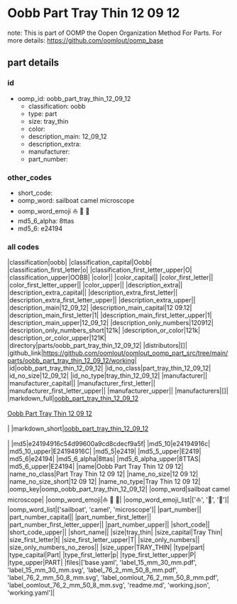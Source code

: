 # Oobb Part Tray Thin 12 09 12  

note: This is part of OOMP the Oopen Organization Method For Parts. For more details: https://github.com/oomlout/oomp_base

##  part details





### id
* oomp_id: oobb_part_tray_thin_12_09_12
  * classification: oobb
  * type: part
  * size: tray_thin
  * color: 
  * description_main: 12_09_12
  * description_extra: 
  * manufacturer: 
  * part_number: 

### other_codes
* short_code: 
* oomp_word: sailboat camel microscope
* oomp_word_emoji :sailboat: :camel: :microscope:
* md5_6_alpha: 8ttas
* md5_6: e24194

### all codes 
|classification|oobb|
|classification_capital|Oobb|
|classification_first_letter|o|
|classification_first_letter_upper|O|
|classification_upper|OOBB|
|color||
|color_capital||
|color_first_letter||
|color_first_letter_upper||
|color_upper||
|description_extra||
|description_extra_capital||
|description_extra_first_letter||
|description_extra_first_letter_upper||
|description_extra_upper||
|description_main|12_09_12|
|description_main_capital|12 09.12|
|description_main_first_letter|1|
|description_main_first_letter_upper|1|
|description_main_upper|12_09_12|
|description_only_numbers|120912|
|description_only_numbers_short|121k|
|description_or_color|121k|
|description_or_color_upper|121K|
|directory|parts/oobb_part_tray_thin_12_09_12|
|distributors|[]|
|github_link|https://github.com/oomlout/oomlout_oomp_part_src/tree/main/parts/oobb_part_tray_thin_12_09_12/working|
|id|oobb_part_tray_thin_12_09_12|
|id_no_class|part_tray_thin_12_09_12|
|id_no_size|12_09_12|
|id_no_type|tray_thin_12_09_12|
|manufacturer||
|manufacturer_capital||
|manufacturer_first_letter||
|manufacturer_first_letter_upper||
|manufacturer_upper||
|manufacturers|[]|
|markdown_full|[oobb_part_tray_thin_12_09_12](https://github.com/oomlout/oomlout_oomp_part_src/tree/main/parts/oobb_part_tray_thin_12_09_12/working)<br>[](https://github.com/oomlout/oomlout_oomp_part_src/tree/main/parts/oobb_part_tray_thin_12_09_12/working)<br>[Oobb Part Tray Thin 12 09 12](https://github.com/oomlout/oomlout_oomp_part_src/tree/main/parts/oobb_part_tray_thin_12_09_12/working)<br><br>|
|markdown_short|[oobb_part_tray_thin_12_09_12](https://github.com/oomlout/oomlout_oomp_part_src/tree/main/parts/oobb_part_tray_thin_12_09_12/working)<br><br>|
|md5|e24194916c54d99600a9cd8cdecf9a5f|
|md5_10|e24194916c|
|md5_10_upper|E24194916C|
|md5_5|e2419|
|md5_5_upper|E2419|
|md5_6|e24194|
|md5_6_alpha|8ttas|
|md5_6_alpha_upper|8TTAS|
|md5_6_upper|E24194|
|name|Oobb Part Tray Thin 12 09 12|
|name_no_class|Part Tray Thin 12 09 12|
|name_no_size|12 09 12|
|name_no_size_short|12 09 12|
|name_no_type|Tray Thin 12 09 12|
|oomp_key|oomp_oobb_part_tray_thin_12_09_12|
|oomp_word|sailboat camel microscope|
|oomp_word_emoji|:sailboat: :camel: :microscope:|
|oomp_word_emoji_list|[':sailboat:', ':camel:', ':microscope:']|
|oomp_word_list|['sailboat', 'camel', 'microscope']|
|part_number||
|part_number_capital||
|part_number_first_letter||
|part_number_first_letter_upper||
|part_number_upper||
|short_code||
|short_code_upper||
|short_name||
|size|tray_thin|
|size_capital|Tray Thin|
|size_first_letter|t|
|size_first_letter_upper|T|
|size_only_numbers||
|size_only_numbers_no_zeros||
|size_upper|TRAY_THIN|
|type|part|
|type_capital|Part|
|type_first_letter|p|
|type_first_letter_upper|P|
|type_upper|PART|
|files|['base.yaml', 'label_15_mm_30_mm.pdf', 'label_15_mm_30_mm.svg', 'label_76_2_mm_50_8_mm.pdf', 'label_76_2_mm_50_8_mm.svg', 'label_oomlout_76_2_mm_50_8_mm.pdf', 'label_oomlout_76_2_mm_50_8_mm.svg', 'readme.md', 'working.json', 'working.yaml']|
